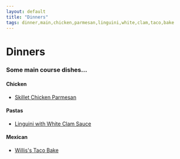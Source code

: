 ```yaml
---
layout: default
title: "Dinners"
tags: dinner,main,chicken,parmesan,linguini,white,clam,taco,bake
---
```

# Dinners

### Some main course dishes...

#### Chicken
* [Skillet Chicken Parmesan]({{site.github.url}}/Dinners/SkilletChickenParmesan/index.html)

#### Pastas
* [Linguini with White Clam Sauce]({{[site.github.url]}}/Dinners/LinguiniWhiteClamSauce/index.html)

#### Mexican
* [Willis's Taco Bake]({{site.github.url}}/Dinners/WillisTacoBake/index.html)
